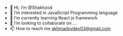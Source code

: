 - 👋 Hi, I’m @Shakhzod
- 👀 I’m interested in JavaScript Programming language
- 🌱 I’m currently learning React js framework
- 💞️ I’m looking to collaborate on ...
- 📫 How to reach me akhmadovdev03@gmail.com

<!---
ShaKhzodbey/ShaKhzodbey is a ✨ special ✨ repository because its `README.md` (this file) appears on your GitHub profile.
You can click the Preview link to take a look at your changes.
--->
